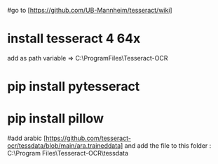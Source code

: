 #go to [https://github.com/UB-Mannheim/tesseract/wiki]

# install tesseract 4 64x

add as path variable => C:\ProgramFiles\Tesseract-OCR

# pip install pytesseract

# pip install pillow

#add arabic
[https://github.com/tesseract-ocr/tessdata/blob/main/ara.traineddata]
and add the file to this folder :
C:\Program Files\Tesseract-OCR\tessdata
